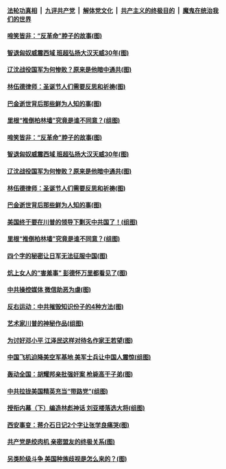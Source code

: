 

####  [法轮功真相](../../../../basic/blob/master/README.md?t=12242202) &nbsp;|&nbsp; [九评共产党](../../../../9ping.md/blob/master/README.md?t=12242202) &nbsp;|&nbsp; [解体党文化](../../../../jtdwh.md/blob/master/README.md?t=12242202)  &nbsp;|&nbsp; [共产主义的终极目的](../../../../gczydzjmd.md/blob/master/README.md?t=12242202) &nbsp;|&nbsp; [魔鬼在统治我们的世界](../../../../mgztzwmdsj.md/blob/master/README.md?t=12242202) 

#### [啼笑皆非：“反革命”脖子的故事(图)](../pages/p6/956393.md?t=12242202) 

#### [智退匈奴威震西域 班超弘扬大汉天威30年(图)](../pages/p6/956347.md?t=12242202) 

#### [辽沈战役国军为何惨败？原来是他暗中通共(图)](../pages/p6/956816.md?t=12242202) 

#### [林伍德律师：圣诞节人们需要反思和祈祷(图)](../pages/p6/956491.md?t=12242202) 

#### [巴金逝世背后那些鲜为人知的事(图)](../pages/p6/956322.md?t=12242202) 

#### [里根“推倒柏林墙”究竟是谁不同意？(组图)](../pages/p6/956522.md?t=12242202) 

#### [啼笑皆非：“反革命”脖子的故事(图)](../pages/p6/956393.md?t=12242202) 

#### [智退匈奴威震西域 班超弘扬大汉天威30年(图)](../pages/p6/956347.md?t=12242202) 

#### [辽沈战役国军为何惨败？原来是他暗中通共(图)](../pages/p6/956816.md?t=12242202) 

#### [林伍德律师：圣诞节人们需要反思和祈祷(图)](../pages/p6/956491.md?t=12242202) 

#### [巴金逝世背后那些鲜为人知的事(图)](../pages/p6/956322.md?t=12242202) 

#### [美国终于要在川普的领导下剿灭中共国了！(组图)](../pages/p6/956348.md?t=12242202) 

#### [里根“推倒柏林墙”究竟是谁不同意？(组图)](../pages/p6/956522.md?t=12242202) 

#### [四个字的秘密让日军无法征服中国(图)](../pages/p6/956352.md?t=12242202) 

#### [炕上女人的“害羞事” 彭德怀万里都看见了(图)](../pages/p6/956119.md?t=12242202) 

#### [中共操控媒体 微信助恶为虐(图)](../pages/p6/956390.md?t=12242202) 

#### [反右运动：中共摧毁知识份子的4种方法(图)](../pages/p6/955944.md?t=12242202) 

#### [艺术家川普的神秘作品(组图)](../pages/p6/954968.md?t=12242202) 

#### [为讨好邓小平 江泽民这样对待名作家王若望(图)](../pages/p6/955258.md?t=12242202) 

#### [中国飞机迫降美空军基地 美军士兵让中国人震惊(组图)](../pages/p6/956346.md?t=12242202) 

#### [轰动全国：胡耀邦亲批强奸案 枪毙高干子弟(图)](../pages/p6/955136.md?t=12242202) 

#### [中共拉拢美国精英充当“带路党”(组图)](../pages/p6/956131.md?t=12242202) 

#### [授衔内幕（下）编造林彪神话 刘亚楼落选大将(组图)](../pages/p6/955606.md?t=12242202) 

#### [西安事变：蒋介石日记2个字让张学良痛哭(图)](../pages/p6/955586.md?t=12242202) 

#### [共产党是绞肉机 亲密盟友的终极关系(图)](../pages/p6/951881.md?t=12242202) 

#### [另类阶级斗争 美国种族歧视是怎么来的？(图)](../pages/p6/956034.md?t=12242202) 

